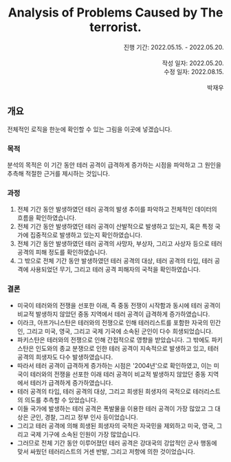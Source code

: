 <h1 align="center">Analysis of Problems Caused by The terrorist.</h1>

<div align="Right">
    진행 기간: 2022.05.15. - 2022.05.20.
    </br>
    </br>
    작성 일자: 2022.05.20.
    </br>
    수정 일자: 2022.08.15.
    </br>
    </br>
    박재우
</div>

## 개요
전체적인 로직을 한눈에 확인할 수 있는 그림을 이곳에 넣겠습니다.

### 목적
분석의 목적은 이 기간 동안 테러 공격이 급격하게 증가하는 시점을 파악하고 그 원인을 추측해 적절한 근거를 제시하는 것입니다.

### 과정
1. 전체 기간 동안 발생하였던 테러 공격의 발생 추이를 파악하고 전체적인 데이터의 흐름을 확인하였습니다.
2. 전체 기간 동안 발생하였던 테러 공격이 산발적으로 발생하고 있는지, 혹은 특정 국가에 집중적으로 발생하고 있는지 확인하였습니다.
3. 전체 기간 동안 발생하였던 테러 공격의 사망자, 부상자, 그리고 사상자 등으로 테러 공격의 피해 정도를 확인하였습니다.
4. 그 밖으로 전체 기간 동안 발생하였던 테러 공격의 대상, 테러 공격의 타입, 테러 공격에 사용되었던 무기, 그리고 테러 공격 피해자의 국적을 확인하였습니다.

### 결론
- 미국이 테러와의 전쟁을 선포한 이래, 즉 중동 전쟁이 시작함과 동시에 테러 공격이 비교적 발생하지 않았던 중동 지역에서 테러 공격이 급격하게 증가하였습니다.
- 이라크, 아프가니스탄은 테러와의 전쟁으로 인해 테러리스트를 포함한 자국의 민간인, 그리고 미국, 영국, 그리고 국제 기국에 소속된 군인이 다수 희생되었습니다.
- 파키스탄은 테러와의 전쟁으로 인해 간접적으로 영향을 받았습니다. 그 밖에도 파키스탄은 인도와의 종교 분쟁으로 인한 테러 공격이 지속적으로 발생하고 있고, 테러 공격의 희생자도 다수 발생하였습니다.
- 따라서 테러 공격이 급격하게 증가하는 시점은 '2004년'으로 확인하였고, 이는 미국이 테러와의 전쟁을 선포한 이래 테러 공격이 비교적 발생하지 않았던 중동 지역에서 테러가 급격하게 증가하였습니다.
- 테러 공격의 타입, 테러 공격의 대상, 그리고 희생된 희생자의 국적으로 테러리스트의 의도를 추측할 수 있었습니다.
- 이들 국가에 발생하는 테러 공격은 폭발물을 이용한 테러 공격이 가장 많았고 그 대상은 군인, 경찰, 그리고 정부 인사 등이었습니다.
- 그리고 테러 공격에 의해 희생된 희생자의 국적은 자국민을 제외하고 미국, 영국, 그리고 국제 기구에 소속된 인원이 가장 많았습니다.
- 그러므로 전체 기간 동안 이루어졌던 테러 공격은 강대국의 강압적인 군사 행동에 맞서 싸웠던 테러리스트의 거센 반발, 그리고 저항에 의한 것이었습니다.

</br>
